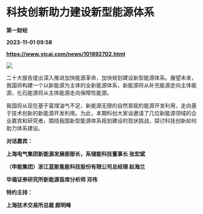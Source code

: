 # 科技创新助力建设新型能源体系
**第一财经**

**2023-11-01 09:58**

**https://www.yicai.com/news/101892702.html**

![](https://imgcdn.yicai.com/uppics/slides/2023/11/b9bb7a1241d216b44a088a302e963bf9.jpg)

二十大报告提出深入推进加快能源革命，加快规划建设新型能源体系。展望未来，我国将构建一个以新能源为主体的全新能源体系，新能源将从补充能源走向主体能源，化石能源将从主体能源走向保障性能源。

我国将从现在基于富煤油气不足，新能源无限的自然禀赋的能源开发利用，走向基于技术创新的新能源开发利用。为此，本期科创大家谈邀请了几位新能源领域的企业嘉宾和研究者，围绕我国新型能源体系规划建设的现状挑战，探讨科技创新如何助力体系建设。

**对话嘉宾：**

**上海电气集团新能源发展部部长，系储能科技董事长 张宏斌**

**（申能集团）浙江蓝能氢能科技股份有限公司总经理 赵海兰**

**华福证券研究所新能源首席分析师 邓伟**

**特约主持：**

**上海技术交易所总裁 颜明峰**
